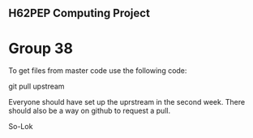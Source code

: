 ## H62PEP Computing Project

# Group 38  

To get files from master code use the following code:

git pull upstream

Everyone should have set up the uprstream in the second week.
There should also be a way on github to request a pull.

So-Lok 
